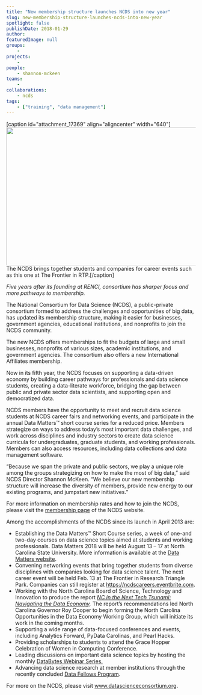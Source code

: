 ```yaml
---
title: "New membership structure launches NCDS into new year"
slug: new-membership-structure-launches-ncds-into-new-year
spotlight: false
publishDate: 2018-01-29
author: 
featuredImage: null
groups:
    - 
projects:
    -
people:
    - shannon-mckeen
teams: 
    - 
collaborations:
    - ncds
tags:
    - ["training", "data management"]
---
```

[caption id="attachment_17369" align="aligncenter" width="640"]<img class="size-large wp-image-17369" src="http://renci.org/wp-content/uploads/2018/01/data-general-1024x587.jpg" alt="" width="640" height="367" /> The NCDS brings together students and companies for career events such as this one at The Frontier in RTP.[/caption]

<em>Five years after its founding at RENCI, consortium has sharper focus and more pathways to membership.</em>

The National Consortium for Data Science (NCDS), a public-private consortium formed to address the challenges and opportunities of big data, has updated its membership structure, making it easier for businesses, government agencies, educational institutions, and nonprofits to join the NCDS community. <!--more-->

The new NCDS offers memberships to fit the budgets of large and small businesses, nonprofits of various sizes, academic institutions, and government agencies. The consortium also offers a new International Affiliates membership.

Now in its fifth year, the NCDS focuses on supporting a data-driven economy by building career pathways for professionals and data science students, creating a data-literate workforce, bridging the gap between public and private sector data scientists, and supporting open and democratized data.

NCDS members have the opportunity to meet and recruit data science students at NCDS career fairs and networking events, and participate in the annual Data Matters™ short course series for a reduced price. Members strategize on ways to address today’s most important data challenges, and work across disciplines and industry sectors to create data science curricula for undergraduates, graduate students, and working professionals. Members can also access resources, including data collections and data management software.

“Because we span the private and public sectors, we play a unique role among the groups strategizing on how to make the most of big data,” said NCDS Director Shannon McKeen. “We believe our new membership structure will increase the diversity of members, provide new energy to our existing programs, and jumpstart new initiatives.”

For more information on membership rates and how to join the NCDS, please visit the <a href="http://datascienceconsortium.org/membership-information/">membership page</a> of the NCDS website.

Among the accomplishments of the NCDS since its launch in April 2013 are:
<ul>
 	<li>Establishing the Data Matters™ Short Course series, a week of one-and two-day courses on data science topics aimed at students and working professionals. Data Matters 2018 will be held August 13 – 17 at North Carolina State University. More information is available at the <a href="http://www.datamatters.org/">Data Matters website</a>.</li>
 	<li>Convening networking events that bring together students from diverse disciplines with companies looking for data science talent. The next career event will be held Feb. 13 at The Frontier in Research Triangle Park. Companies can still register at <a href="https://ncdscareers.eventbrite.com">https://ncdscareers.eventbrite.com</a>.</li>
 	<li>Working with the North Carolina Board of Science, Technology and Innovation to produce the report <a href="http://www.nccommerce.com/Portals/6/Documents/Resources/NC%20Big%20Data%20Report.pdf"><em>NC in the Next Tech Tsunami: Navigating the Data Economy</em></a><em>.</em> The report’s recommendations led North Carolina Governor Roy Cooper to begin forming the North Carolina Opportunities in the Data Economy Working Group, which will initiate its work in the coming months.</li>
 	<li>Supporting a wide range of data-focused conferences and events, including Analytics Forward, PyData Carolinas, and Pearl Hacks.</li>
 	<li>Providing scholarships to students to attend the Grace Hopper Celebration of Women in Computing Conference.</li>
 	<li>Leading discussions on important data science topics by hosting the monthly <a href="http://datascienceconsortium.org/databytes-webinars/">DataBytes Webinar Series.</a></li>
 	<li>Advancing data science research at member institutions through the recently concluded <a href="http://datascienceconsortium.org/data-fellow-awards/">Data Fellows Program</a>.</li>
</ul>
For more on the NCDS, please visit <a href="http://www.datascienceconsortium.org">www.datascienceconsortium.org</a>.
